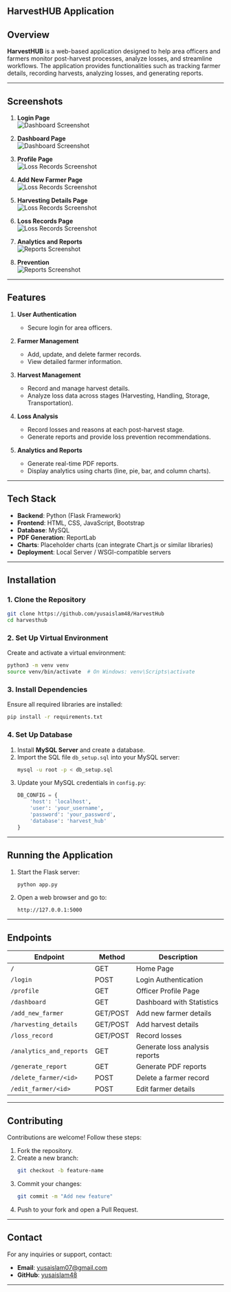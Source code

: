 ## **HarvestHUB Application**

## **Overview**
**HarvestHUB** is a web-based application designed to help area officers and farmers monitor post-harvest processes, analyze losses, and streamline workflows. The application provides functionalities such as tracking farmer details, recording harvests, analyzing losses, and generating reports.

---

## **Screenshots**
1. **Login Page**  
   ![Dashboard Screenshot](screenshots/login.png)

2. **Dashboard Page**  
   ![Dashboard Screenshot](screenshots/dashboard.png)

3. **Profile Page**  
   ![Loss Records Screenshot](screenshots/profile.png)

4. **Add New Farmer Page**  
   ![Loss Records Screenshot](screenshots/add_new_farmer.png)

5. **Harvesting Details Page**  
   ![Loss Records Screenshot](screenshots/harvesting_details.png)

6. **Loss Records Page**  
   ![Loss Records Screenshot](screenshots/loss_record.png)

7. **Analytics and Reports**  
   ![Reports Screenshot](screenshots/analytics_and_report.png)

8. **Prevention**  
   ![Reports Screenshot](screenshots/prevension.png)

---

## **Features**
1. **User Authentication**  
   - Secure login for area officers.  

2. **Farmer Management**  
   - Add, update, and delete farmer records.  
   - View detailed farmer information.  

3. **Harvest Management**  
   - Record and manage harvest details.  
   - Analyze loss data across stages (Harvesting, Handling, Storage, Transportation).  

4. **Loss Analysis**  
   - Record losses and reasons at each post-harvest stage.  
   - Generate reports and provide loss prevention recommendations.  

5. **Analytics and Reports**  
   - Generate real-time PDF reports.  
   - Display analytics using charts (line, pie, bar, and column charts).  

---

## **Tech Stack**
- **Backend**: Python (Flask Framework)
- **Frontend**: HTML, CSS, JavaScript, Bootstrap
- **Database**: MySQL
- **PDF Generation**: ReportLab
- **Charts**: Placeholder charts (can integrate Chart.js or similar libraries)
- **Deployment**: Local Server / WSGI-compatible servers  

---

## **Installation**

### **1. Clone the Repository**
```bash
git clone https://github.com/yusaislam48/HarvestHub
cd harvesthub
```

### **2. Set Up Virtual Environment**
Create and activate a virtual environment:
```bash
python3 -m venv venv
source venv/bin/activate  # On Windows: venv\Scripts\activate
```

### **3. Install Dependencies**
Ensure all required libraries are installed:
```bash
pip install -r requirements.txt
```

### **4. Set Up Database**
1. Install **MySQL Server** and create a database.
2. Import the SQL file `db_setup.sql` into your MySQL server:
   ```bash
   mysql -u root -p < db_setup.sql
   ```
3. Update your MySQL credentials in `config.py`:
   ```python
   DB_CONFIG = {
       'host': 'localhost',
       'user': 'your_username',
       'password': 'your_password',
       'database': 'harvest_hub'
   }
   ```

---

## **Running the Application**
1. Start the Flask server:
   ```bash
   python app.py
   ```
2. Open a web browser and go to:
   ```
   http://127.0.0.1:5000
   ```

---

## **Endpoints**
| Endpoint                | Method | Description                      |
|-------------------------|--------|----------------------------------|
| `/`                     | GET    | Home Page                        |
| `/login`                | POST   | Login Authentication             |
| `/profile`              | GET    | Officer Profile Page             |
| `/dashboard`            | GET    | Dashboard with Statistics        |
| `/add_new_farmer`       | GET/POST | Add new farmer details           |
| `/harvesting_details`   | GET/POST | Add harvest details              |
| `/loss_record`          | GET/POST | Record losses                    |
| `/analytics_and_reports`| GET    | Generate loss analysis reports   |
| `/generate_report`      | GET    | Generate PDF reports             |
| `/delete_farmer/<id>`   | POST   | Delete a farmer record           |
| `/edit_farmer/<id>`     | POST   | Edit farmer details              |


---

## **Contributing**
Contributions are welcome! Follow these steps:
1. Fork the repository.
2. Create a new branch:
   ```bash
   git checkout -b feature-name
   ```
3. Commit your changes:
   ```bash
   git commit -m "Add new feature"
   ```
4. Push to your fork and open a Pull Request.

---

## **Contact**
For any inquiries or support, contact:
- **Email**: yusaislam07@gmail.com
- **GitHub**: [yusaislam48](https://github.com/yusaislam48/)

---
